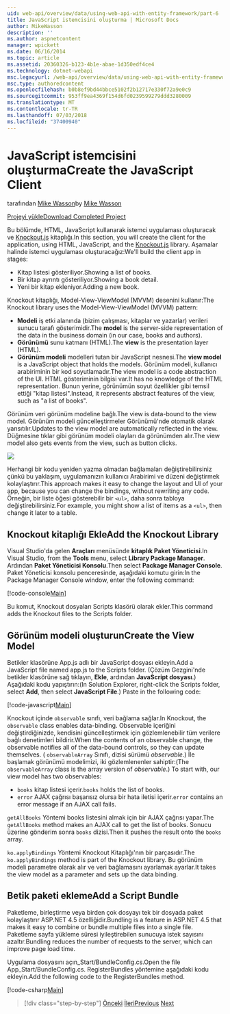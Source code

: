 ```yaml
---
uid: web-api/overview/data/using-web-api-with-entity-framework/part-6
title: JavaScript istemcisini oluşturma | Microsoft Docs
author: MikeWasson
description: ''
ms.author: aspnetcontent
manager: wpickett
ms.date: 06/16/2014
ms.topic: article
ms.assetid: 20360326-b123-4b1e-abae-1d350edf4ce4
ms.technology: dotnet-webapi
msc.legacyurl: /web-api/overview/data/using-web-api-with-entity-framework/part-6
msc.type: authoredcontent
ms.openlocfilehash: b0b8ef9bd44bbce5102f2b12717e330f72a9e0c9
ms.sourcegitcommit: 953ff9ea4369f154d6fd0239599279ddd3280009
ms.translationtype: MT
ms.contentlocale: tr-TR
ms.lasthandoff: 07/03/2018
ms.locfileid: "37400940"
---
```

<a name="create-the-javascript-client"></a><span data-ttu-id="89184-102">JavaScript istemcisini oluşturma</span><span class="sxs-lookup"><span data-stu-id="89184-102">Create the JavaScript Client</span></span>
====================
<span data-ttu-id="89184-103">tarafından [Mike Wasson](https://github.com/MikeWasson)</span><span class="sxs-lookup"><span data-stu-id="89184-103">by [Mike Wasson](https://github.com/MikeWasson)</span></span>

[<span data-ttu-id="89184-104">Projeyi yükle</span><span class="sxs-lookup"><span data-stu-id="89184-104">Download Completed Project</span></span>](https://github.com/MikeWasson/BookService)

<span data-ttu-id="89184-105">Bu bölümde, HTML, JavaScript kullanarak istemci uygulaması oluşturacak ve [Knockout.js](http://knockoutjs.com/) kitaplığı.</span><span class="sxs-lookup"><span data-stu-id="89184-105">In this section, you will create the client for the application, using HTML, JavaScript, and the [Knockout.js](http://knockoutjs.com/) library.</span></span> <span data-ttu-id="89184-106">Aşamalar halinde istemci uygulaması oluşturacağız:</span><span class="sxs-lookup"><span data-stu-id="89184-106">We'll build the client app in stages:</span></span>

- <span data-ttu-id="89184-107">Kitap listesi gösteriliyor.</span><span class="sxs-lookup"><span data-stu-id="89184-107">Showing a list of books.</span></span>
- <span data-ttu-id="89184-108">Bir kitap ayrıntı gösteriliyor.</span><span class="sxs-lookup"><span data-stu-id="89184-108">Showing a book detail.</span></span>
- <span data-ttu-id="89184-109">Yeni bir kitap ekleniyor.</span><span class="sxs-lookup"><span data-stu-id="89184-109">Adding a new book.</span></span>

<span data-ttu-id="89184-110">Knockout kitaplığı, Model-View-ViewModel (MVVM) desenini kullanır:</span><span class="sxs-lookup"><span data-stu-id="89184-110">The Knockout library uses the Model-View-ViewModel (MVVM) pattern:</span></span>

- <span data-ttu-id="89184-111">**Modeli** iş etki alanında (bizim çalışması, kitaplar ve yazarlar) verileri sunucu tarafı gösterimidir.</span><span class="sxs-lookup"><span data-stu-id="89184-111">The **model** is the server-side representation of the data in the business domain (in our case, books and authors).</span></span>
- <span data-ttu-id="89184-112">**Görünümü** sunu katmanı (HTML).</span><span class="sxs-lookup"><span data-stu-id="89184-112">The **view** is the presentation layer (HTML).</span></span>
- <span data-ttu-id="89184-113">**Görünüm modeli** modelleri tutan bir JavaScript nesnesi.</span><span class="sxs-lookup"><span data-stu-id="89184-113">The **view model** is a JavaScript object that holds the models.</span></span> <span data-ttu-id="89184-114">Görünüm modeli, kullanıcı arabiriminin bir kod soyutlamadır.</span><span class="sxs-lookup"><span data-stu-id="89184-114">The view model is a code abstraction of the UI.</span></span> <span data-ttu-id="89184-115">HTML gösteriminin bilgisi var.</span><span class="sxs-lookup"><span data-stu-id="89184-115">It has no knowledge of the HTML representation.</span></span> <span data-ttu-id="89184-116">Bunun yerine, görünümün soyut özellikler gibi temsil ettiği &quot;kitap listesi&quot;.</span><span class="sxs-lookup"><span data-stu-id="89184-116">Instead, it represents abstract features of the view, such as &quot;a list of books&quot;.</span></span>

<span data-ttu-id="89184-117">Görünüm veri görünüm modeline bağlı.</span><span class="sxs-lookup"><span data-stu-id="89184-117">The view is data-bound to the view model.</span></span> <span data-ttu-id="89184-118">Görünüm modeli güncelleştirmeler Görünümü'nde otomatik olarak yansıtılır.</span><span class="sxs-lookup"><span data-stu-id="89184-118">Updates to the view model are automatically reflected in the view.</span></span> <span data-ttu-id="89184-119">Düğmesine tıklar gibi görünüm modeli olayları da görünümden alır.</span><span class="sxs-lookup"><span data-stu-id="89184-119">The view model also gets events from the view, such as button clicks.</span></span>

![](part-6/_static/image1.png)

<span data-ttu-id="89184-120">Herhangi bir kodu yeniden yazma olmadan bağlamaları değiştirebilirsiniz çünkü bu yaklaşım, uygulamanızın kullanıcı Arabirimi ve düzeni değiştirmek kolaylaştırır.</span><span class="sxs-lookup"><span data-stu-id="89184-120">This approach makes it easy to change the layout and UI of your app, because you can change the bindings, without rewriting any code.</span></span> <span data-ttu-id="89184-121">Örneğin, bir liste öğesi gösterebilir bir `<ul>`, daha sonra tabloya değiştirebilirsiniz.</span><span class="sxs-lookup"><span data-stu-id="89184-121">For example, you might show a list of items as a `<ul>`, then change it later to a table.</span></span>

## <a name="add-the-knockout-library"></a><span data-ttu-id="89184-122">Knockout kitaplığı Ekle</span><span class="sxs-lookup"><span data-stu-id="89184-122">Add the Knockout Library</span></span>

<span data-ttu-id="89184-123">Visual Studio'da gelen **Araçları** menüsünde **kitaplık Paket Yöneticisi**.</span><span class="sxs-lookup"><span data-stu-id="89184-123">In Visual Studio, from the **Tools** menu, select **Library Package Manager**.</span></span> <span data-ttu-id="89184-124">Ardından **Paket Yöneticisi Konsolu**.</span><span class="sxs-lookup"><span data-stu-id="89184-124">Then select **Package Manager Console**.</span></span> <span data-ttu-id="89184-125">Paket Yöneticisi konsolu penceresinde, aşağıdaki komutu girin:</span><span class="sxs-lookup"><span data-stu-id="89184-125">In the Package Manager Console window, enter the following command:</span></span>

[!code-console[Main](part-6/samples/sample1.cmd)]

<span data-ttu-id="89184-126">Bu komut, Knockout dosyaları Scripts klasörü olarak ekler.</span><span class="sxs-lookup"><span data-stu-id="89184-126">This command adds the Knockout files to the Scripts folder.</span></span>

## <a name="create-the-view-model"></a><span data-ttu-id="89184-127">Görünüm modeli oluşturun</span><span class="sxs-lookup"><span data-stu-id="89184-127">Create the View Model</span></span>

<span data-ttu-id="89184-128">Betikler klasörüne App.js adlı bir JavaScript dosyası ekleyin.</span><span class="sxs-lookup"><span data-stu-id="89184-128">Add a JavaScript file named app.js to the Scripts folder.</span></span> <span data-ttu-id="89184-129">(Çözüm Gezgini'nde betikler klasörüne sağ tıklayın, **Ekle**, ardından **JavaScript dosyası**.) Aşağıdaki kodu yapıştırın:</span><span class="sxs-lookup"><span data-stu-id="89184-129">(In Solution Explorer, right-click the Scripts folder, select **Add**, then select **JavaScript File**.) Paste in the following code:</span></span>

[!code-javascript[Main](part-6/samples/sample2.js)]

<span data-ttu-id="89184-130">Knockout içinde `observable` sınıfı, veri bağlama sağlar.</span><span class="sxs-lookup"><span data-stu-id="89184-130">In Knockout, the `observable` class enables data-binding.</span></span> <span data-ttu-id="89184-131">Observable içeriğini değiştirdiğinizde, kendisini güncelleştirmek için gözlemlenebilir tüm verilere bağlı denetimleri bildirir.</span><span class="sxs-lookup"><span data-stu-id="89184-131">When the contents of an observable change, the observable notifies all of the data-bound controls, so they can update themselves.</span></span> <span data-ttu-id="89184-132">( `observableArray` Sınıfı, dizisi sürümü *observable*.) İle başlamak görünümü modelimizi, iki gözlemlenenler sahiptir:</span><span class="sxs-lookup"><span data-stu-id="89184-132">(The `observableArray` class is the array version of *observable*.) To start with, our view model has two observables:</span></span>

- <span data-ttu-id="89184-133">`books` kitap listesi içerir.</span><span class="sxs-lookup"><span data-stu-id="89184-133">`books` holds the list of books.</span></span>
- <span data-ttu-id="89184-134">`error` AJAX çağrısı başarısız olursa bir hata iletisi içerir.</span><span class="sxs-lookup"><span data-stu-id="89184-134">`error` contains an error message if an AJAX call fails.</span></span>

<span data-ttu-id="89184-135">`getAllBooks` Yöntemi books listesini almak için bir AJAX çağrısı yapar.</span><span class="sxs-lookup"><span data-stu-id="89184-135">The `getAllBooks` method makes an AJAX call to get the list of books.</span></span> <span data-ttu-id="89184-136">Sonucu üzerine gönderim sonra `books` dizisi.</span><span class="sxs-lookup"><span data-stu-id="89184-136">Then it pushes the result onto the `books` array.</span></span>

<span data-ttu-id="89184-137">`ko.applyBindings` Yöntemi Knockout Kitaplığı'nın bir parçasıdır.</span><span class="sxs-lookup"><span data-stu-id="89184-137">The `ko.applyBindings` method is part of the Knockout library.</span></span> <span data-ttu-id="89184-138">Bu görünüm modeli parametre olarak alır ve veri bağlamasını ayarlamak ayarlar.</span><span class="sxs-lookup"><span data-stu-id="89184-138">It takes the view model as a parameter and sets up the data binding.</span></span>

## <a name="add-a-script-bundle"></a><span data-ttu-id="89184-139">Betik paketi ekleme</span><span class="sxs-lookup"><span data-stu-id="89184-139">Add a Script Bundle</span></span>

<span data-ttu-id="89184-140">Paketleme, birleştirme veya birden çok dosyayı tek bir dosyada paket kolaylaştırır ASP.NET 4.5 özelliğidir.</span><span class="sxs-lookup"><span data-stu-id="89184-140">Bundling is a feature in ASP.NET 4.5 that makes it easy to combine or bundle multiple files into a single file.</span></span> <span data-ttu-id="89184-141">Paketleme sayfa yükleme süresi iyileştirebilen sunucuya istek sayısını azaltır.</span><span class="sxs-lookup"><span data-stu-id="89184-141">Bundling reduces the number of requests to the server, which can improve page load time.</span></span>

<span data-ttu-id="89184-142">Uygulama dosyasını açın\_Start/BundleConfig.cs.</span><span class="sxs-lookup"><span data-stu-id="89184-142">Open the file App\_Start/BundleConfig.cs.</span></span> <span data-ttu-id="89184-143">RegisterBundles yöntemine aşağıdaki kodu ekleyin.</span><span class="sxs-lookup"><span data-stu-id="89184-143">Add the following code to the RegisterBundles method.</span></span>

[!code-csharp[Main](part-6/samples/sample3.cs)]

> [!div class="step-by-step"]
> <span data-ttu-id="89184-144">[Önceki](part-5.md)
> [İleri](part-7.md)</span><span class="sxs-lookup"><span data-stu-id="89184-144">[Previous](part-5.md)
[Next](part-7.md)</span></span>
